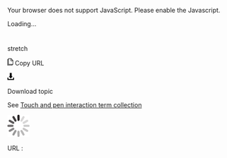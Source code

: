 Your browser does not support JavaScript. Please enable the Javascript.

Loading...

# 

stretch

![Copy URL](stretch_files/Copy.png)
Copy URL

![Download](stretch_files/Download.png)

Download topic

See [Touch and pen interaction term collection](https://worldready.cloudapp.net/Styleguide/Read?id=2700&topicid=29032)

![In progress](stretch_files/activity-large.gif)

URL :
